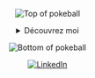 
<div align="center">

![Top of pokeball](https://user-images.githubusercontent.com/44261381/209363264-ac854d3c-2cc2-44c4-928e-8a08d1013f46.png)

<details>
<summary>Découvrez moi</summary>

<br>
<div>
  <div align=center>
      <img height="200" alt="Avatar photo of KK10" src="https://github.com/10kartik/10kartik/assets/99239411/21742f3f-d9a7-4a53-8530-7d20d51e03a9" alt="Avatar photo of KK10">
  </div>
</div>

<details>
<summary>A propos de moi</summary>

[//]: # (You must have a lf before the markdown element when inside a block for it to work: https://stackoverflow.com/questions/29368902/how-can-i-wrap-my-markdown-in-an-html-div)

<div align="left">

```java
public class Thomas {
  // à propos de moi
    private String nom;
    private String prenom;
    private int age;
    private String adresse;
    private String job;
    private String entreprise;

    // Constructeur par défaut
    public Thomas() {
        this.nom = "Fusi Belaid";
        this.prenom = "Thomas";
        this.age = 19;
        this.adresse = "Toulouse";
        this.job = "étudiant";
        this.entreprise = "IUT Blagnac";
    }
}
```

</div>

</details>

<details>
<summary>Outils</summary>
<p align="center">
  <a href="https://skillicons.dev">
    <img src="https://skillicons.dev/icons?i=git,cpp,css,discord,github,html,java,linux,mysql,py,react,vscode&perline=14" />
  </a>
</p>
</details>

<details>
  <summary>GitHub Stats</summary>
  <br>
  <p align="center">
    <img align="center" src="https://github-readme-stats.vercel.app/api?username=Perceval00731&show_icons=true\&show=reviews,discussions_started,discussions_answered,prs_merged,prs_merged_percentage" alt="GitHub Stats">
  </p>
</details>


<details>
  <summary>Quote</summary>
  <br>
  <blockquote>
    “The quieter you become, the more you are able to hear.”
    <br><strong>Rûmî</strong>
  </blockquote>
</details>

<details>
  <summary>Petite blague</summary>
  <br>
  <div align="center">
    <p>

      Il y a deux problèmes difficiles en informatique :

      le nommage des variables,

      l'invalidation d'un cache,

      les erreurs de compteur dans les itérations.

</p>
  </div>
</details>

<details>
<summary>What can I do for you?</summary>
<table style="border: none">
  <tr>
  <td width="50%" valign="top">

[//]: # (Fighting against markdown and blocks isn't easy, indentation is catastrophic)

## Allons créer un projet ensemble

Si vous avez une quelconque question sur le développement, le web, les bases de données ou quoi que ce soit d'autre <a href="mailto:fbthomas9@gmail.com">vous pouvez me contacter par mail</a>, je mors pas, parole de dev.

  </td>
  <td width="50%" valign="top">

## Ce n'est jamais parfait


<blockquote>“I think it’s very important to have a feedback loop, where you’re constantly thinking about what you’ve done and how you could be doing it better.”
<br><strong>– Elon Musk (il l'a vraiment dit)</strong></blockquote>

  </td>
  </tr>
</table>
</details>

</details>

![Bottom of pokeball](https://user-images.githubusercontent.com/44261381/209363271-905d2a5e-8a18-44c0-a450-45dddd4d5036.png)

</div>

<div align=center>
 <a href="www.linkedin.com/in/thomas-fusi-belaid-18b5672a1" target="_blank"><img src="https://img.shields.io/static/v1?style=for-the-badge&message=LinkedIn&color=0A66C2&logo=LinkedIn&logoColor=FFFFFF&label=" alt="LinkedIn" /></a>
</div>
